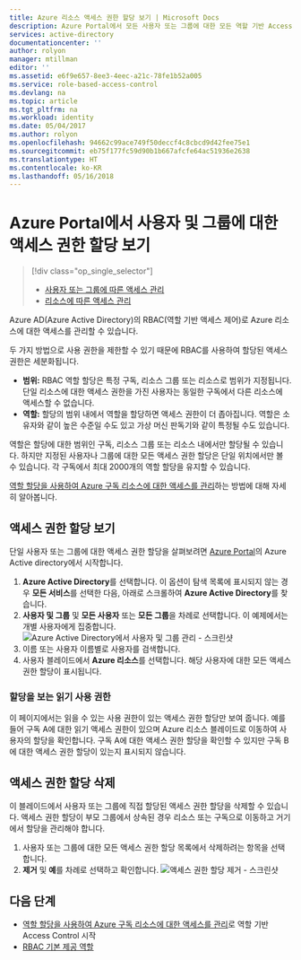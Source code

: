 ```yaml
---
title: Azure 리소스 액세스 권한 할당 보기 | Microsoft Docs
description: Azure Portal에서 모든 사용자 또는 그룹에 대한 모든 역할 기반 Access Control 할당 보기 및 관리
services: active-directory
documentationcenter: ''
author: rolyon
manager: mtillman
editor: ''
ms.assetid: e6f9e657-8ee3-4eec-a21c-78fe1b52a005
ms.service: role-based-access-control
ms.devlang: na
ms.topic: article
ms.tgt_pltfrm: na
ms.workload: identity
ms.date: 05/04/2017
ms.author: rolyon
ms.openlocfilehash: 94662c99ace749f50deccf4c8cbcd9d42fee75e1
ms.sourcegitcommit: eb75f177fc59d90b1b667afcfe64ac51936e2638
ms.translationtype: HT
ms.contentlocale: ko-KR
ms.lasthandoff: 05/16/2018
---
```

# <a name="view-access-assignments-for-users-and-groups-in-the-azure-portal"></a>Azure Portal에서 사용자 및 그룹에 대한 액세스 권한 할당 보기
> [!div class="op_single_selector"]
> * [사용자 또는 그룹에 따른 액세스 관리](role-assignments-users.md)
> * [리소스에 따른 액세스 관리](role-assignments-portal.md)

Azure AD(Azure Active Directory)의 RBAC(역할 기반 액세스 제어)로 Azure 리소스에 대한 액세스를 관리할 수 있습니다. 

두 가지 방법으로 사용 권한을 제한할 수 있기 때문에 RBAC를 사용하여 할당된 액세스 권한은 세분화됩니다.

* **범위:** RBAC 역할 할당은 특정 구독, 리소스 그룹 또는 리소스로 범위가 지정됩니다. 단일 리소스에 대한 액세스 권한을 가진 사용자는 동일한 구독에서 다른 리소스에 액세스할 수 없습니다.
* **역할:** 할당의 범위 내에서 역할을 할당하면 액세스 권한이 더 좁아집니다. 역할은 소유자와 같이 높은 수준일 수도 있고 가상 머신 판독기와 같이 특정될 수도 있습니다.

역할은 할당에 대한 범위인 구독, 리소스 그룹 또는 리소스 내에서만 할당될 수 있습니다. 하지만 지정된 사용자나 그룹에 대한 모든 액세스 권한 할당은 단일 위치에서만 볼 수 있습니다. 각 구독에서 최대 2000개의 역할 할당을 유지할 수 있습니다. 

[역할 할당을 사용하여 Azure 구독 리소스에 대한 액세스를 관리](role-assignments-portal.md)하는 방법에 대해 자세히 알아봅니다.

## <a name="view-access-assignments"></a>액세스 권한 할당 보기
단일 사용자 또는 그룹에 대한 액세스 권한 할당을 살펴보려면 [Azure Portal](http://portal.azure.com)의 Azure Active directory에서 시작합니다.

1. **Azure Active Directory**를 선택합니다. 이 옵션이 탐색 목록에 표시되지 않는 경우 **모든 서비스**를 선택한 다음, 아래로 스크롤하여 **Azure Active Directory**를 찾습니다.
2. **사용자 및 그룹** 및 **모든 사용자** 또는 **모든 그룹**을 차례로 선택합니다. 이 예제에서는 개별 사용자에게 집중합니다.
    ![Azure Active Directory에서 사용자 및 그룹 관리 - 스크린샷](./media/role-assignments-users/rbac_users_groups.png)
3. 이름 또는 사용자 이름별로 사용자를 검색합니다.
4. 사용자 블레이드에서 **Azure 리소스**를 선택합니다. 해당 사용자에 대한 모든 액세스 권한 할당이 표시됩니다.

### <a name="read-permissions-to-view-assignments"></a>할당을 보는 읽기 사용 권한
이 페이지에서는 읽을 수 있는 사용 권한이 있는 액세스 권한 할당만 보여 줍니다. 예를 들어 구독 A에 대한 읽기 액세스 권한이 있으며 Azure 리소스 블레이드로 이동하여 사용자의 할당을 확인합니다. 구독 A에 대한 액세스 권한 할당을 확인할 수 있지만 구독 B에 대한 액세스 권한 할당이 있는지 표시되지 않습니다.

## <a name="delete-access-assignments"></a>액세스 권한 할당 삭제
이 블레이드에서 사용자 또는 그룹에 직접 할당된 액세스 권한 할당을 삭제할 수 있습니다. 액세스 권한 할당이 부모 그룹에서 상속된 경우 리소스 또는 구독으로 이동하고 거기에서 할당을 관리해야 합니다.

1. 사용자 또는 그룹에 대한 모든 액세스 권한 할당 목록에서 삭제하려는 항목을 선택합니다.
2. **제거** 및 **예**를 차례로 선택하고 확인합니다.
    ![액세스 권한 할당 제거 - 스크린샷](./media/role-assignments-users/delete_assignment.png)

## <a name="next-steps"></a>다음 단계

* [역할 할당을 사용하여 Azure 구독 리소스에 대한 액세스를 관리](role-assignments-portal.md)로 역할 기반 Access Control 시작
* [RBAC 기본 제공 역할](built-in-roles.md)

